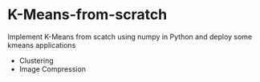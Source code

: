 # K-Means-from-scratch
Implement K-Means from scatch using numpy in Python and deploy some kmeans applications
* Clustering
* Image Compression
  
